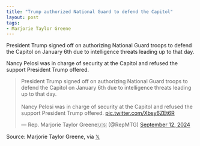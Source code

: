 ```yaml
---
title: "Trump authorized National Guard to defend the Capitol"
layout: post
tags:
- Marjorie Taylor Greene
---
```


President Trump signed off on authorizing National Guard troops to defend the Capitol on January 6th due to intelligence threats leading up to that day.

Nancy Pelosi was in charge of security at the Capitol and refused the support President Trump offered.

<blockquote class="twitter-tweet"><p lang="en" dir="ltr">President Trump signed off on authorizing National Guard troops to defend the Capitol on January 6th due to intelligence threats leading up to that day.<br /><br />Nancy Pelosi was in charge of security at the Capitol and refused the support President Trump offered. <a href="https://t.co/Xbsy6ZEt6R">pic.twitter.com/Xbsy6ZEt6R</a></p>&mdash; Rep. Marjorie Taylor Greene🇺🇸 (@RepMTG) <a href="https://twitter.com/RepMTG/status/1834225546227589125?ref_src=twsrc%5Etfw">September 12, 2024</a></blockquote> <script async src="https://platform.twitter.com/widgets.js" charset="utf-8"></script>

Source: Marjorie Taylor Greene, via [𝕏](https://x.com)
